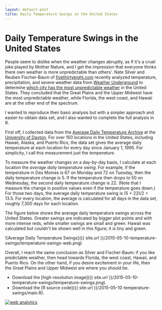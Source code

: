 ```yaml
---
layout: default-post
title: Daily Temperature Swings in the United States
---
```


Daily Temperature Swings in the United States
=============================================

People seem to dislike when the weather changes abruptly, as if it's a
cruel joke played by Mother Nature, and I get the impression that
everyone thinks there own weather is more unpredictable than others'.
Nate Silver and Reuben Fischer-Baum of [fivethirtyeight.com](http://fivethirtyeight.com) 
recently analyzed temperature, precipitation, and severe weather
data from [Weather Underground](http://weatherunderground.com)
to determine [which city has the most unpredictable weather](
http://fivethirtyeight.com/features/which-city-has-the-most-unpredictable-weather/
) in the United States. They concluded that the Great Plains and the
Upper Midwest have the most unpredictable weather, while Florida,
the west coast, and Hawaii are at the other end of the spectrum.

I wanted to reproduce their basic analysis but with a simpler approach
and easier-to-obtain data set, and I also wanted to complete the full
analysis in R.

First off, I collected data from the [Average Daily Temperature
Archive]( http://academic.udayton.edu/kissock/http/Weather/) at the
[University of Dayton](https://www.udayton.edu). For over 150 locations
in the United States, including Hawaii, Alaska, and Puerto Rico, the
data set gives the average daily temperature at each location
for every day since January 1, 1995. For simplicity, I call this
measurement just the *temperature*.

To measure the weather changes on a day-by-day basis, I calculate at
each location the *average daily temperature swing*. For example, if
the temperature in Des Moines is 67 on Monday and 72 on Tuesday, then
the daily temperature change is 5. If the temperature then drops to 50
on Wednesday, the second daily temperature change is 22. (Note that
I measure the change in positive values even if the temperature goes
down.) For those two days, the average daily temperature swing is (5 +
22)/2 = 13.5. For every location, the average is calculated for all days
in the data set, roughly 7,300 days for each location.

The figure below shows the average daily temperature swings across the
United States. Greater swings are indicated by bigger plot points and
with more intense reds, while smaller swings are small and green.
Hawaii was calculated but couldn't be shown well in this figure;
it is tiny and green.

![Average Daily Temperature Swings]({{ site.url }}/2015-05-10-temperature-swings/temperature-swings-web.png)

Overall, I reach the same conclusion as Silver and Fischer-Baum: if you
like predictable weather, then head towards Florida, the west coast,
Hawaii, and Puerto Rico. On the other hand, if you desire excitement in
your life, then the Great Plains and Upper Midwest are where you should
be.

* Download the [high-resolution image]({{ site.url }}/2015-05-10-temperature-swings/temperature-swings.png).
* Download the [R source code]({{ site.url }}/2015-05-10-temperature-swings/main.R).

<!-- Start of StatCounter Code for Default Guide -->
<script type="text/javascript">
var sc_project=9547853; 
var sc_invisible=1; 
var sc_security="c1c61c74"; 
var scJsHost = (("https:" == document.location.protocol) ?
"https://secure." : "http://www.");
document.write("<sc"+"ript type='text/javascript' src='" +
scJsHost+
"statcounter.com/counter/counter.js'></"+"script>");
</script>
<noscript><div class="statcounter"><a title="web analytics"
href="http://statcounter.com/" target="_blank"><img
class="statcounter"
src="http://c.statcounter.com/9547853/0/c1c61c74/1/"
alt="web analytics"></a></div></noscript>
<!-- End of StatCounter Code for Default Guide -->
